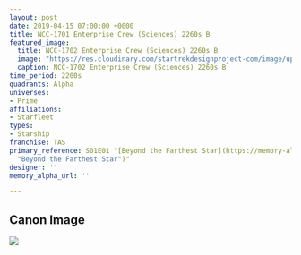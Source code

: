 ```yaml
---
layout: post
date: 2019-04-15 07:00:00 +0000
title: NCC-1701 Enterprise Crew (Sciences) 2260s B
featured_image:
  title: NCC-1702 Enterprise Crew (Sciences) 2260s B
  image: "https://res.cloudinary.com/startrekdesignproject-com/image/upload/v1555380690/Enterprise2260sSciencesB.png"
  caption: NCC-1702 Enterprise Crew (Sciences) 2260s B
time_period: 2200s
quadrants: Alpha
universes:
- Prime
affiliations:
- Starfleet
types:
- Starship
franchise: TAS
primary_reference: S01E01 "[Beyond the Farthest Star](https://memory-alpha.fandom.com/wiki/Beyond_the_Farthest_Star
  "Beyond the Farthest Star")"
designer: ''
memory_alpha_url: ''

---
```

## Canon Image

![](https://res.cloudinary.com/startrekdesignproject-com/image/upload/v1555380972/Enterprise2260sSciences1.jpg)